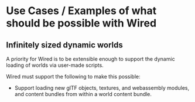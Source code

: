 # Use Cases / Examples of what should be possible with Wired

## Infinitely sized dynamic worlds

A priority for Wired is to be extensible enough to support the dynamic loading of worlds via user-made scripts.

Wired must support the following to make this possible:

- Support loading new glTF objects, textures, and webassembly modules, and content bundles from within a world content bundle.
